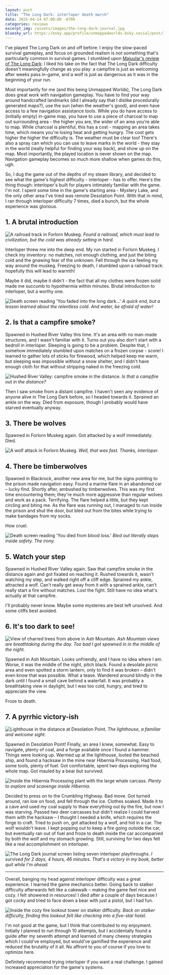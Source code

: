 ```yaml
---
layout: post
title: "The Long Dark: interloper death march"
date: 2025-04-14 07:00:00 -0700
categories: reviews
excerpt_img: /assets/images/the-long-dark-journal.jpg
bluesky_url: https://bsky.app/profile/unmappedworlds.bsky.social/post/3lt3hzesopk2r
---
```


I've played The Long Dark on and off before: I enjoy the slow-paced survival gameplay, and focus on grounded realism is not something that's particularly common in survival games. I stumbled upon [Majuular's review of The Long Dark](https://www.youtube.com/watch?v=jYx1lkmfZhI): I liked his take on the fact that The Long Dark difficulty doesn't meaningfully change as you play: a campfire is just as welcoming after weeks pass in-game, and a wolf is just as dangerous as it was in the beginning of your run.

Most importantly for me (and this being Unmapped Worlds), The Long Dark does great work with navigation gameplay. You have to find your way around handcrafted landmarks (did I already say that I dislike procedurally generated maps?), use the sun (when the weather's good), and even have access to a few navigation assistance tools. While you do have access to (initially empty) in-game map, you have to use a piece of charcoal to map out surrounding area - the higher you are, the wider of an area you're able to map. While charcoal is plentiful, this has a cost - mapping an area takes time, which means you're losing heat and getting hungry. The cost gets higher the higher the difficulty is. The weather must be clear too! There's also a spray can which you can use to leave marks in the world - they stay in the world (really helpful for finding your way back), and show up on the map. Most importantly, the played location is never shown on the map. Navigation gameplay becomes so much more shallow when games do this, ugh.

So, I dug the game out of the depths of my steam library, and decided to see what the game's highest difficulty - interloper - has to offer. Here's the thing though: interloper's built for players intimately familiar with the game. I'm not. I spent some time in the game's starting area - Mystery Lake, and the only other area I've tried was remote Desolation Point. With that in mind, I ran through interloper difficulty 7 times, died a bunch, but the whole experience was glorious.

## 1. A brutal introduction

![A railroad track in Forlorn Muskeg.](/assets/images/the-long-dark-forlorn-muskeg-railroad.jpg)
*Found a railroad, which must lead to civilization, but the cold was already setting in hard.*

Interloper threw me into the deep end. My run started in Forlorn Muskeg. I check my inventory: no matches, not enough clothing, and just the biting cold and the gnawing fear of the unknown. Fell through the ice feeling my way around the muskeg. Freezing to death, I stumbled upon a railroad track: hopefully this will lead to warmth!

Maybe it did, maybe it didn't - the fact that all my clothes were frozen solid made me succumb to hypothermia within minutes. Brutal introduction to interloper, but a worthy one.

![Death screen reading 'You faded into the long dark...'](/assets/images/the-long-dark-you-faded-into-the-long-dark.jpg)
*A quick end, but a lesson learned about the relentless cold. And water, be afraid of water!*

## 2. Is that a campfire smoke?

Spawned in Hushed River Valley this time. It's an area with no man-made structures, and I wasn't familiar with it. Turns out you also don't start with a bedroll in interloper. Sleeping is going to be a problem. Despite that, I somehow immediately stumbled upon matches on a frozen corpse - score! I learned to gather lots of sticks for firewood, which helped keep me warm, but sleeping was impossible without a snow shelter, and I didn't have enough cloth for that without stripping naked in the freezing cold.

![Hushed River Valley: campfire smoke in the distance.](/assets/images/the-long-dark-hushed-river-valley-campfire.jpg)
*Is that a campfire out in the distance?*

Then I saw smoke from a distant campfire. I haven't seen any evidence of anyone alive in The Long Dark before, so I headed towards it. Sprained an ankle on the way. Died from exposure, though I probably would have starved eventually anyway.

## 3. There be wolves

Spawned in Forlorn Muskeg again. Got attacked by a wolf immediately. Died.

![A wolf attack in Forlorn Muskeg.](/assets/images/the-long-dark-forlorn-muskeg-wolf-attack.jpg)
*Well, that was fast. Thanks, interloper.*

## 4. There be timberwolves

Spawned in Blackrock, another new area for me, but the signs pointing to the prison made navigation easy. Found a marine flare in an abandoned car – lucky find. Shortly after, ambushed by timberwolves. This was my first time encountering them; they're much more aggressive than regular wolves and work as a pack. Terrifying. The flare helped a little, but they kept circling and biting me. As the flare was running out, I managed to run inside the prison and shut the door, but bled out from the bites while trying to make bandages from my socks.

How cruel.

![Death screen reading 'You died from blood loss.'](/assets/images/the-long-dark-you-died-from-blood-loss.jpg)
*Bled out literally steps inside safety. The irony.*

## 5. Watch your step

Spawned in Hushed River Valley again. Saw that campfire smoke in the distance again and got fixated on reaching it. Rushed towards it, wasn't watching my step, and walked right off a cliff edge. Sprained my ankle, attracted a wolf. Can't really get away from it with a sprained ankle, can't really start a fire without matches. Lost the fight. Still have no idea what's actually at that campfire.

I'll probably never know. Maybe some mysteries are best left unsolved. And some cliffs best avoided.

## 6. It's too dark to see!

![View of charred trees from above in Ash Mountain.](/assets/images/the-long-dark-ash-mountain.jpg)
*Ash Mountain views are breathtaking during the day. Too bad I got spawned in in the middle of the night.*

Spawned in Ash Mountain. Looks unfriendly, and I have no idea where I am. Worse, it was the middle of the night, pitch black. Found a desolate picnic area and even spotted a storm lantern, only to find it was broken – didn't even know that was possible. What a tease. Wandered around blindly in the dark until I found a small cave behind a waterfall. It was probably a breathtaking view in daylight, but I was too cold, hungry, and tired to appreciate the view.

Froze to death.

## 7. A pyrrhic victory-ish

![Lighthouse in the distance at Desolation Point.](/assets/images/the-long-dark-desolation-point-lighthouse.jpg)
*The lighthouse, a familiar and welcome sight.*

Spawned in Desolation Point! Finally, an area I knew, somewhat. Easy to navigate, plenty of coal, and a forge available once I found a hammer. Things were looking up. Warmed up at the lighthouse, looted the beached ship, and found a hacksaw in the mine near Hibernia Processing. Had food, some tools, plenty of fuel. Got comfortable, spent two days exploring the whole map. Got mauled by a bear but survived.

![Inside the Hibernia Processing plant with the large whale carcass.](/assets/images/the-long-dark-desolation-point-processing-plant.jpg)
*Plenty to explore and scavenge inside Hibernia.*

Decided to press on to the Crumbling Highway. Bad move. Got turned around, ran low on food, and fell through the ice. Clothes soaked. Made it to a cave and used my coal supply to thaw everything out by the fire, but now I was starving. Passed two deer carcasses but didn't realize I could harvest them with the hacksaw – I thought I needed a knife, which requires the forge to craft. Tried to push on, got attacked by a wolf, and hid in a car. The wolf wouldn't leave. I kept popping out to keep a fire going outside the car, but eventually ran out of fuel and froze to death inside the car accompanied by both the wolf and my stomach growling. Still, surviving for two days felt like a real accomplishment on interloper.

![The Long Dark journal screen listing seven interloper playthroughs.](/assets/images/the-long-dark-journal.jpg)
*I survived for 2 days, 4 hours, 46 minutes. That's a victory in my book, better quit while I'm ahead.*

---

Overall, banging my head against interloper difficulty was a great experience. I learned the game mechanics better. Going back to stalker difficulty afterwards felt like a cakewalk – making the game feel nice and cozy. I felt showered in resources! I died after a couple of days because I got cocky and tried to face down a bear with just a pistol, but I had fun.

![Inside the cozy fire lookout tower on stalker difficulty.](/assets/images/the-long-dark-fire-lookout-tower.jpg)
*Back on stalker difficulty, finding this lookout felt like checking into a five-star hotel.*

I'm not good at the game, but I think that contributed to my enjoyment. Initially I planned to run through 10 attempts, but I accidentally found a guide after my seventh attempt and learned of many cheesy strategies which I could've employed, but would've gamified the experience and reduced the brutality of it all. No affront to you of course if you love to optimize here.

Definitely recommend trying interloper if you want a real challenge. I gained increased appreciation for the game's systems.
